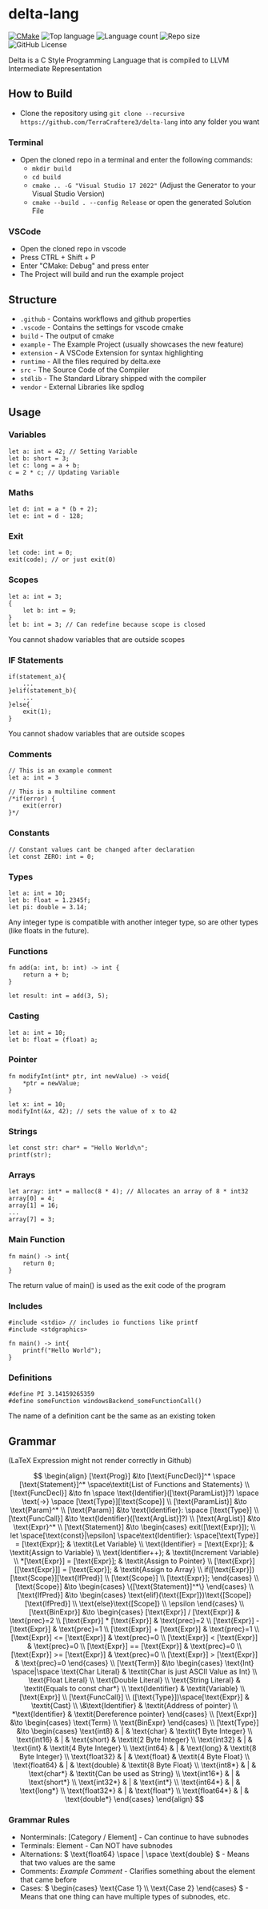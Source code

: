# delta-lang
[![CMake](https://github.com/TerraCraftere3/delta-lang/actions/workflows/cmake_windows.yml/badge.svg)](https://github.com/TerraCraftere3/delta-lang/actions/workflows/cmake_windows.yml) 
![Top language](https://img.shields.io/github/languages/top/TerraCraftere3/delta-lang?color=yellow&logo=cplusplus)
![Language count](https://img.shields.io/github/languages/count/TerraCraftere3/delta-lang?color=blue)
![Repo size](https://img.shields.io/github/repo-size/TerraCraftere3/delta-lang?color=red&logo=gitlab)
![GitHub License](https://img.shields.io/github/license/TerraCraftere3/delta-lang)

Delta is a C Style Programming Language that is compiled to LLVM Intermediate Representation

## How to Build
- Clone the repository using `git clone --recursive https://github.com/TerraCraftere3/delta-lang` into any folder you want
### Terminal
- Open the cloned repo in a terminal and enter the following commands:
    - `mkdir build`
    - `cd build`
    - `cmake .. -G "Visual Studio 17 2022"` (Adjust the Generator to your Visual Studio Version)
    - `cmake --build . --config Release` or open the generated Solution File
### VSCode
- Open the cloned repo in vscode
- Press CTRL + Shift + P
- Enter "CMake: Debug" and press enter
- The Project will build and run the example project

## Structure
- ``.github`` - Contains workflows and github properties
- ``.vscode`` - Contains the settings for vscode cmake
- ``build`` - The output of cmake
- ``example`` - The Example Project (usually showcases the new feature)
- ``extension`` - A VSCode Extension for syntax highlighting
- ``runtime`` - All the files required by delta.exe
- ``src`` - The Source Code of the Compiler
- ``stdlib`` - The Standard Library shipped with the compiler
- ``vendor`` - External Libraries like spdlog

## Usage
### Variables
```
let a: int = 42; // Setting Variable
let b: short = 3;
let c: long = a + b;  
c = 2 * c; // Updating Variable
```

### Maths 
```
let d: int = a * (b + 2);
let e: int = d - 128;
```

### Exit
```
let code: int = 0;
exit(code); // or just exit(0)
```

### Scopes
```
let a: int = 3;
{
    let b: int = 9;
}
let b: int = 3; // Can redefine because scope is closed
```
You cannot shadow variables that are outside scopes

### IF Statements
```
if(statement_a){
    ...
}elif(statement_b){
    ...
}else{
    exit(1);
}
```
You cannot shadow variables that are outside scopes

### Comments
```
// This is an example comment
let a: int = 3

// This is a multiline comment
/*if(error) {
    exit(error)
}*/
```

### Constants
```
// Constant values cant be changed after declaration
let const ZERO: int = 0;
```

### Types
```
let a: int = 10;
let b: float = 1.2345f;
let pi: double = 3.14;
```
Any integer type is compatible with another integer type, so are other types (like floats in the future).

### Functions
```
fn add(a: int, b: int) -> int {
    return a + b;
}

let result: int = add(3, 5);
```

### Casting
```
let a: int = 10;
let b: float = (float) a;
```

### Pointer
```
fn modifyInt(int* ptr, int newValue) -> void{
    *ptr = newValue;
}

let x: int = 10;
modifyInt(&x, 42); // sets the value of x to 42
```

### Strings
```
let const str: char* = "Hello World\n";
printf(str);
```

### Arrays
```
let array: int* = malloc(8 * 4); // Allocates an array of 8 * int32
array[0] = 4;
array[1] = 16;
...
array[7] = 3;
```

### Main Function

```
fn main() -> int{
    return 0;
}
```
The return value of main() is used as the exit code of the program

### Includes
```
#include <stdio> // includes io functions like printf
#include <stdgraphics>

fn main() -> int{
    printf("Hello World");
}
```

### Definitions
```
#define PI 3.14159265359
#define someFunction windowsBackend_someFunctionCall()
```
The name of a definition cant be the same as an existing token

## Grammar
(LaTeX Expression might not render correctly in Github)

$$
\begin{align}
[\text{Prog}] &\to [\text{FuncDecl}]^* \space [\text{Statement}]^* \space\textit{List of Functions and Statements}
\\
[\text{FuncDecl}] &\to fn \space \text{Identifier}([\text{ParamList}]?) \space \text{->} \space [\text{Type}][\text{Scope}]
\\
[\text{ParamList}] &\to \text{Param}^*
\\
[\text{Param}] &\to \text{Identifier}: \space [\text{Type}]
\\
[\text{FuncCall}] &\to \text{Identifier}([\text{ArgList}]?)
\\
[\text{ArgList}] &\to \text{Expr}^*
\\
[\text{Statement}] &\to 
\begin{cases}
    exit([\text{Expr}]); 
    \\
    let \space[\text{const}|\epsilon] \space\text{Identifier}: \space[\text{Type}] = [\text{Expr}]; & \textit{Let Variable}
    \\
    \text{Identifier} = [\text{Expr}]; & \textit{Assign to Variable}
    \\
    \text{Identifier++}; & \textit{Increment Variable}
    \\
    *[\text{Expr}] = [\text{Expr}]; & \textit{Assign to Pointer}
    \\
    [\text{Expr}][[\text{Expr}]] = [\text{Expr}]; & \textit{Assign to Array}
    \\
    if([\text{Expr}])[\text{Scope}][\text{IfPred}]
    \\
    [\text{Scope}]
    \\
    [\text{Expr}];
\end{cases}
\\
[\text{Scope}] &\to
\begin{cases}
    \{[\text{Statement}]^*\}
\end{cases}
\\
[\text{IfPred}] &\to
\begin{cases}
    \text{elif}(\text{[Expr]})\text{[Scope]}[\text{IfPred}]
    \\
    \text{else}\text{[Scope]}
    \\
    \epsilon
\end{cases}
\\
[\text{BinExpr}] &\to
\begin{cases}
    [\text{Expr}] / [\text{Expr}] & \text{prec}=2
    \\
    [\text{Expr}] * [\text{Expr}] & \text{prec}=2
    \\
    [\text{Expr}] - [\text{Expr}] & \text{prec}=1
    \\
    [\text{Expr}] + [\text{Expr}] & \text{prec}=1
    \\
    [\text{Expr}] <= [\text{Expr}] & \text{prec}=0
    \\
    [\text{Expr}] < [\text{Expr}] & \text{prec}=0
    \\
    [\text{Expr}] == [\text{Expr}] & \text{prec}=0
    \\
    [\text{Expr}] >= [\text{Expr}] & \text{prec}=0
    \\
    [\text{Expr}] > [\text{Expr}] & \text{prec}=0
\end{cases}
\\
[\text{Term}] &\to 
\begin{cases}
    \text{Int} \space|\space  \text{Char Literal} & \textit{Char is just ASCII Value as Int}
    \\
    \text{Float Literal}
    \\
    \text{Double Literal}
    \\
    \text{String Literal}  & \textit{Equals to const char*}
    \\
    \text{Identifier} & \textit{Variable}
    \\
    [\text{Expr}]
    \\
    [\text{FuncCall}]
    \\
    ([\text{Type}])\space[\text{Expr}] & \textit{Cast}
    \\
    \&\text{Identifier} & \textit{Address of pointer}
    \\
    *\text{Identifier} & \textit{Dereference pointer}
\end{cases}
\\
[\text{Expr}] &\to 
\begin{cases}
    \text{Term}
    \\
    \text{BinExpr}
\end{cases}
\\
[\text{Type}] &\to 
\begin{cases}
    \text{int8} & | & \text{char} & \textit{1 Byte Integer}
    \\
    \text{int16} & | & \text{short} & \textit{2 Byte Integer}
    \\
    \text{int32} & | & \text{int} & \textit{4 Byte Integer}
    \\
    \text{int64} & | & \text{long} & \textit{8 Byte Integer}
    \\
    \text{float32} & | & \text{float} & \textit{4 Byte Float}
    \\
    \text{float64} & | & \text{double} & \textit{8 Byte Float}
    \\
    \text{int8*} & | & \text{char*} & \textit{Can be used as String}
    \\
    \text{int16*} & | & \text{short*}
    \\
    \text{int32*} & | & \text{int*}
    \\
    \text{int64*} & | & \text{long*}
    \\
    \text{float32*} & | & \text{float*}
    \\
    \text{float64*} & | & \text{double*}
\end{cases}
\end{align}
$$

### Grammar Rules
- Nonterminals: $` [\text{Category / Element}] `$ - Can continue to have subnodes
- Terminals: $` \text{Element} `$ - Can NOT have subnodes
- Alternations: $` \text{float64} \space | \space \text{double} `$ - Means that two values are the same
- Comments: $` \textit{Example Comment} `$ - Clarifies something about the element that came before
- Cases: $` \begin{cases}
    \text{Case 1}
    \\
    \text{Case 2}
\end{cases} `$ - Means that one thing can have multiple types of subnodes, etc.
